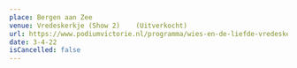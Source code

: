 ```yaml
---
place: Bergen aan Zee
venue: Vredeskerkje (Show 2)    (Uitverkocht)
url: https://www.podiumvictorie.nl/programma/wies-en-de-liefde-vredeskerkje-bergen-aan-zee-2
date: 3-4-22
isCancelled: false
---
```

